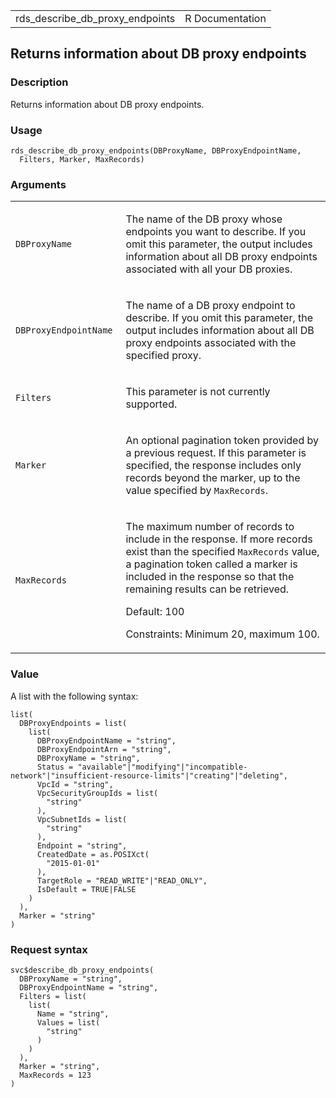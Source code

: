 <table style="width: 100%;">
<tbody>
<tr class="odd">
<td>rds_describe_db_proxy_endpoints</td>
<td style="text-align: right;">R Documentation</td>
</tr>
</tbody>
</table>

## Returns information about DB proxy endpoints

### Description

Returns information about DB proxy endpoints.

### Usage

    rds_describe_db_proxy_endpoints(DBProxyName, DBProxyEndpointName,
      Filters, Marker, MaxRecords)

### Arguments

<table>
<colgroup>
<col style="width: 35%" />
<col style="width: 65%" />
</colgroup>
<tbody>
<tr class="odd">
<td><code
id="rds_describe_db_proxy_endpoints_:_DBProxyName">DBProxyName</code></td>
<td><p>The name of the DB proxy whose endpoints you want to describe. If
you omit this parameter, the output includes information about all DB
proxy endpoints associated with all your DB proxies.</p></td>
</tr>
<tr class="even">
<td><code
id="rds_describe_db_proxy_endpoints_:_DBProxyEndpointName">DBProxyEndpointName</code></td>
<td><p>The name of a DB proxy endpoint to describe. If you omit this
parameter, the output includes information about all DB proxy endpoints
associated with the specified proxy.</p></td>
</tr>
<tr class="odd">
<td><code
id="rds_describe_db_proxy_endpoints_:_Filters">Filters</code></td>
<td><p>This parameter is not currently supported.</p></td>
</tr>
<tr class="even">
<td><code
id="rds_describe_db_proxy_endpoints_:_Marker">Marker</code></td>
<td><p>An optional pagination token provided by a previous request. If
this parameter is specified, the response includes only records beyond
the marker, up to the value specified by
<code>MaxRecords</code>.</p></td>
</tr>
<tr class="odd">
<td><code
id="rds_describe_db_proxy_endpoints_:_MaxRecords">MaxRecords</code></td>
<td><p>The maximum number of records to include in the response. If more
records exist than the specified <code>MaxRecords</code> value, a
pagination token called a marker is included in the response so that the
remaining results can be retrieved.</p>
<p>Default: 100</p>
<p>Constraints: Minimum 20, maximum 100.</p></td>
</tr>
</tbody>
</table>

### Value

A list with the following syntax:

    list(
      DBProxyEndpoints = list(
        list(
          DBProxyEndpointName = "string",
          DBProxyEndpointArn = "string",
          DBProxyName = "string",
          Status = "available"|"modifying"|"incompatible-network"|"insufficient-resource-limits"|"creating"|"deleting",
          VpcId = "string",
          VpcSecurityGroupIds = list(
            "string"
          ),
          VpcSubnetIds = list(
            "string"
          ),
          Endpoint = "string",
          CreatedDate = as.POSIXct(
            "2015-01-01"
          ),
          TargetRole = "READ_WRITE"|"READ_ONLY",
          IsDefault = TRUE|FALSE
        )
      ),
      Marker = "string"
    )

### Request syntax

    svc$describe_db_proxy_endpoints(
      DBProxyName = "string",
      DBProxyEndpointName = "string",
      Filters = list(
        list(
          Name = "string",
          Values = list(
            "string"
          )
        )
      ),
      Marker = "string",
      MaxRecords = 123
    )
